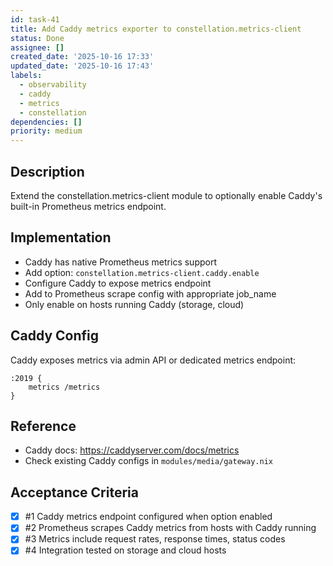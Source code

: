 ```yaml
---
id: task-41
title: Add Caddy metrics exporter to constellation.metrics-client
status: Done
assignee: []
created_date: '2025-10-16 17:33'
updated_date: '2025-10-16 17:43'
labels:
  - observability
  - caddy
  - metrics
  - constellation
dependencies: []
priority: medium
---
```


## Description

<!-- SECTION:DESCRIPTION:BEGIN -->
Extend the constellation.metrics-client module to optionally enable Caddy's built-in Prometheus metrics endpoint.

## Implementation
- Caddy has native Prometheus metrics support
- Add option: `constellation.metrics-client.caddy.enable`
- Configure Caddy to expose metrics endpoint
- Add to Prometheus scrape config with appropriate job_name
- Only enable on hosts running Caddy (storage, cloud)

## Caddy Config
Caddy exposes metrics via admin API or dedicated metrics endpoint:
```
:2019 {
    metrics /metrics
}
```

## Reference
- Caddy docs: https://caddyserver.com/docs/metrics
- Check existing Caddy configs in `modules/media/gateway.nix`
<!-- SECTION:DESCRIPTION:END -->

## Acceptance Criteria
<!-- AC:BEGIN -->
- [x] #1 Caddy metrics endpoint configured when option enabled
- [x] #2 Prometheus scrapes Caddy metrics from hosts with Caddy running
- [x] #3 Metrics include request rates, response times, status codes
- [x] #4 Integration tested on storage and cloud hosts
<!-- AC:END -->
